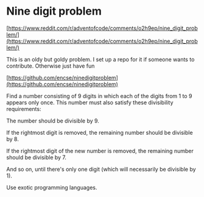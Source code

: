 # Nine digit problem

[https://www.reddit.com/r/adventofcode/comments/o2h9ep/nine_digit_problem/](https://www.reddit.com/r/adventofcode/comments/o2h9ep/nine_digit_problem/)

This is an oldy but goldy problem. I set up a repo for it if someone wants to contribute. Otherwise just have fun

[https://github.com/encse/ninedigitproblem](https://github.com/encse/ninedigitproblem)

Find a number consisting of 9 digits in which each of the digits from 1 to 9 appears only once. This number must also satisfy these divisibility requirements:

The number should be divisible by 9.

If the rightmost digit is removed, the remaining number should be divisible by 8.

If the rightmost digit of the new number is removed, the remaining number should be divisible by 7.

And so on, until there's only one digit (which will necessarily be divisible by 1).

Use exotic programming languages.